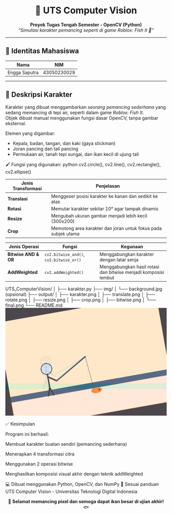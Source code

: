 <h1 align="center">🧠 UTS Computer Vision</h1>

<p align="center">
  <b>Proyek Tugas Tengah Semester - OpenCV (Python)</b><br>
  <i>“Simulasi karakter pemancing seperti di game Roblox: Fish It 🎣”</i>
</p>

---

## 👤 Identitas Mahasiswa

| Nama | NIM |
|------|-----|
| Engga Saputra | 43050230029 |

---

## 🎨 Deskripsi Karakter

Karakter yang dibuat menggambarkan *seorang pemancing sederhana* yang sedang memancing di tepi air, seperti dalam game *Roblox: Fish It*.  
Objek dibuat manual menggunakan fungsi dasar OpenCV, tanpa gambar eksternal.

Elemen yang digambar:
- Kepala, badan, tangan, dan kaki (gaya stickman)
- Joran pancing dan tali pancing
- Permukaan air, tanah tepi sungai, dan ikan kecil di ujung tali

🖌 Fungsi yang digunakan:
python
cv2.circle(), cv2.line(), cv2.rectangle(), cv2.ellipse()

| Jenis Transformasi | Penjelasan                                                     |
| ------------------ | -------------------------------------------------------------- |
| **Translasi**      | Menggeser posisi karakter ke kanan dan sedikit ke atas         |
| **Rotasi**         | Memutar karakter sekitar 10° agar tampak dinamis               |
| **Resize**         | Mengubah ukuran gambar menjadi lebih kecil (300x200)           |
| **Crop**           | Memotong area karakter dan joran untuk fokus pada subjek utama |

| Jenis Operasi        | Fungsi                                  | Kegunaan                                                        |
| -------------------- | --------------------------------------- | --------------------------------------------------------------- |
| **Bitwise AND & OR** | `cv2.bitwise_and()`, `cv2.bitwise_or()` | Menggabungkan karakter dengan latar senja                       |
| **AddWeighted**      | `cv2.addWeighted()`                     | Menggabungkan hasil rotasi dan bitwise menjadi komposisi lembut |
UTS_ComputerVision/
│
├── karakter.py
├── img/
│   └── background.jpg  (opsional)
├── output/
│   ├── karakter.png
│   ├── translate.png
│   ├── rotate.png
│   ├── resize.png
│   ├── crop.png
│   ├── bitwise.png
│   └── final.png
└── README.md
![Hasil Akhir](output/final.png)

✅ Kesimpulan

Program ini berhasil:

Membuat karakter buatan sendiri (pemancing sederhana)

Menerapkan 4 transformasi citra

Menggunakan 2 operasi bitwise

Menghasilkan komposisi visual akhir dengan teknik addWeighted

💻 Dibuat menggunakan Python, OpenCV, dan NumPy
📘 Sesuai panduan UTS Computer Vision - Universitas Teknologi Digital Indonesia

<p align="center"> 🎣 <b>Selamat memancing pixel dan semoga dapat ikan besar di ujian akhir!</b> 🐟 </p> 
